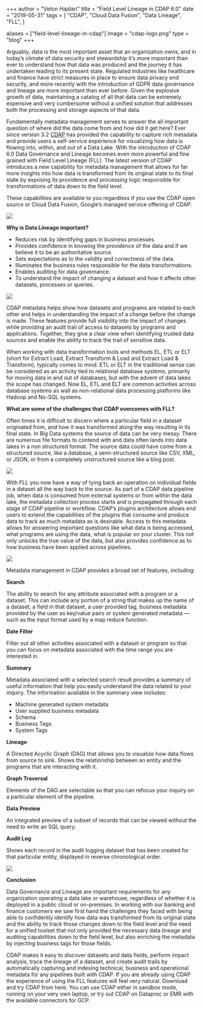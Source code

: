 +++
author = "Veton Hajdari"
title = "Field Level Lineage in CDAP 6.0"
date = "2019-05-31"
tags = [
    "CDAP",
    "Cloud Data Fusion",
    "Data Lineage",
    "FLL",
]

aliases = ["field-level-lineage-in-cdap"]
image = "cdap-logo.png"
type = "blog"
+++

Arguably, data is the most important asset that an organization owns, and in today’s climate of data security and stewardship it’s more important than ever to understand how that data was produced and the journey it has undertaken leading to its present state. Regulated industries like healthcare and finance have strict measures in place to ensure data privacy end security, and more recently with the introduction of GDPR data governance and lineage are more important than ever before. Given the explosive growth of data, maintaining a catalog of all that data can be extremely expensive and very cumbersome without a unified solution that addresses both the processing and storage aspects of that data.

Fundamentally metadata management serves to answer the all important question of where did the data come from and how did it get here? Ever since version 3.2 [CDAP](http://cdap.io/) has provided the capability to capture rich metadata and provide users a self-service experience for visualizing how data is flowing into, within, and out of a Data Lake. With the introduction of CDAP 6.0 Data Governance and Lineage becomes even more powerful and fine grained with Field Level Lineage (FLL). The latest version of CDAP introduces a new capability for metadata management that allows for far more insights into how data is transformed from its original state to its final state by exposing its providence and processing logic responsible for transformations of data down to the field level.

These capabilities are available to you regardless if you use the CDAP open source or Cloud Data Fusion, Google’s managed service offering of CDAP.

![](cdap.png)

**Why is Data Lineage important?**

*   Reduces risk by identifying gaps in business processes.
*   Provides confidence in knowing the providence of the data and if we believe it to be an authoritative source.
*   Sets expectations as to the validity and correctness of the data.
*   Illuminates the business rules responsible for the data transformations.
*   Enables auditing for data governance.
*   To understand the impact of changing a dataset and how it affects other datasets, processes or queries.

![](cdap2.png)


CDAP metadata helps show how datasets and programs are related to each other and helps in understanding the impact of a change before the change is made. These features provide full visibility into the impact of changes while providing an audit trail of access to datasets by programs and applications. Together, they give a clear view when identifying trusted data sources and enable the ability to track the trail of sensitive data.

When working with data transformation tools and methods EL, ETL or ELT (short for Extract Load, Extract Transform & Load and Extract Load & Transform), typically comes to mind. ETL or ELT in the traditional sense can be considered as an activity tied to relational database systems, primarily for moving data in and out of databases, but with the advent of data lakes the scope has changed. Now EL, ETL and ELT are common activities across database systems as wall as non-relational data processing platforms like Hadoop and No-SQL systems.

**What are some of the challenges that CDAP overcomes with FLL?**

Often times it is difficult to discern where a particular field in a dataset originated from, and how it was transformed along the way resulting in its final state. In Big Data systems the source of data can be very messy. There are numerous file formats to contend with and data often lands into data lakes in a non structured format. The source data could have come from a structured source, like a database, a semi-structured source like CSV, XML, or JSON, or from a completely unstructured source like a blog post.

![](cdap3.png)


With FLL you now have a way of tying back an operation on individual fields in a dataset all the way back to the source. As part of a CDAP data pipeline job, when data is consumed from external systems or from within the data lake, the metadata collection process starts and is propagated through each stage of CDAP pipeline or workflow. CDAP’s plugins architecture allows end users to extend the capabilities of the plugins that consume and produce data to track as much metadata as is desirable. Access to this metadata allows for answering important questions like what data is being accessed, what programs are using the data, what is popular on your cluster. This not only unlocks the true value of the data, but also provides confidence as to how business have been applied across pipelines.

![](cdap4.png)

Metadata management in CDAP provides a broad set of features, including:

**Search**

The ability to search for any attribute associated with a program or a dataset. This can include any portion of a string that makes up the name of a dataset, a field in that dataset, a user provided tag, business metadata provided by the user as key/value pairs or system generated metadata — such as the input format used by a map reduce function.

**Date Filter**

Filter out all other activities associated with a dataset or program so that you can focus on metadata associated with the time range you are interested in.

**Summary**

Metadata associated with a selected search result provides a summary of useful information that help you easily understand the data related to your inquiry. The information available in the summary view includes:

*   Machine generated system metadata
*   User supplied business metadata
*   Schema
*   Business Tags
*   System Tags

**Lineage**

A Directed Acyclic Graph (DAG) that allows you to visualize how data flows from source to sink. Shows the relationship between an entity and the programs that are interacting with it.

**Graph Traversal**

Elements of the DAG are selectable so that you can refocus your inquiry on a particular element of the pipeline.

**Data Preview**

An integrated preview of a subset of records that can be viewed without the need to write an SQL query.

**Audit Log**

Shows each record in the audit logging dataset that has been created for that particular entity, displayed in reverse chronological order.

![](cdap5.png)

**Conclusion**

Data Governance and Lineage are important requirements for any organization operating a data lake or warehouse, regardless of whether it is deployed in a public cloud or on-premises. In working with our banking and finance customers we saw first hand the challenges they faced with being able to confidently identify how data was transformed from its original state and the ability to track those changes down to the field level and the need for a unified toolset that not only provided the necessary data lineage and auditing capabilities down to the field level, but also enriching the metadata by injecting business tags for those fields.

CDAP makes it easy to discover datasets and data fields, perform impact analysis, trace the lineage of a dataset, and create audit trails by automatically capturing and indexing technical, business and operational metadata for any pipelines built with CDAP. If you are already using CDAP the experience of using the FLL features will feel very natural. Download and try CDAP from here. You can use CDAP either in sandbox mode, running on your very own laptop, or try out CDAP on Dataproc or EMR with the available connectors for GCP.